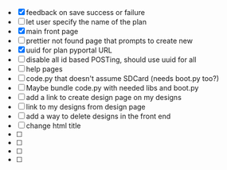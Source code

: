 - [x] feedback on save success or failure
- [ ] let user specify the name of the plan
- [x] main front page
- [ ] prettier not found page that prompts to create new
- [x] uuid for plan pyportal URL 
- [ ] disable all id based POSTing, should use uuid for all
- [ ] help pages
- [ ] code.py that doesn't assume SDCard (needs boot.py too?)
- [ ] Maybe bundle code.py with needed libs and boot.py
- [ ] add a link to create design page on my designs
- [ ] link to my designs from design page
- [ ] add a way to delete designs in the front end
- [ ] change html title
- [ ] 
- [ ] 
- [ ] 
- [ ] 




